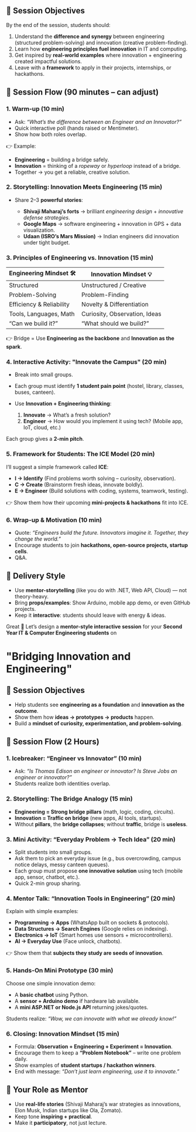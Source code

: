 ## 🎯 Session Objectives

By the end of the session, students should:

1. Understand the **difference and synergy** between engineering (structured problem-solving) and innovation (creative problem-finding).
2. Learn how **engineering principles fuel innovation** in IT and computing.
3. Get inspired by **real-world examples** where innovation + engineering created impactful solutions.
4. Leave with a **framework** to apply in their projects, internships, or hackathons.

## 📜 Session Flow (90 minutes – can adjust)

### 1. **Warm-up (10 min)**

* Ask: *“What’s the difference between an Engineer and an Innovator?”*
* Quick interactive poll (hands raised or Mentimeter).
* Show how both roles overlap.

👉 Example:

* **Engineering** = building a bridge safely.
* **Innovation** = thinking of a *ropeway* or *hyperloop* instead of a bridge.
* Together → you get a reliable, creative solution.

### 2. **Storytelling: Innovation Meets Engineering (15 min)**

* Share 2–3 **powerful stories**:

  * **Shivaji Maharaj’s forts** → brilliant *engineering design* + *innovative defense strategies*.
  * **Google Maps** → software engineering + innovation in GPS + data visualization.
  * **Udaan (ISRO’s Mars Mission)** → Indian engineers did innovation under tight budget.

### 3. **Principles of Engineering vs. Innovation (15 min)**

| Engineering Mindset 🛠️  | Innovation Mindset 💡         |
| ------------------------ | ----------------------------- |
| Structured               | Unstructured / Creative       |
| Problem-Solving          | Problem-Finding               |
| Efficiency & Reliability | Novelty & Differentiation     |
| Tools, Languages, Math   | Curiosity, Observation, Ideas |
| “Can we build it?”       | “What should we build?”       |

👉 Bridge = Use **Engineering as the backbone** and **Innovation as the spark**.

### 4. **Interactive Activity: "Innovate the Campus" (20 min)**

* Break into small groups.
* Each group must identify **1 student pain point** (hostel, library, classes, buses, canteen).
* Use **Innovation + Engineering thinking**:

  1. **Innovate** → What’s a fresh solution?
  2. **Engineer** → How would you implement it using tech? (Mobile app, IoT, cloud, etc.)

Each group gives a **2-min pitch**.

### 5. **Framework for Students: The ICE Model (20 min)**

I’ll suggest a simple framework called **ICE**:

* **I → Identify** (Find problems worth solving – curiosity, observation).
* **C → Create** (Brainstorm fresh ideas, innovate boldly).
* **E → Engineer** (Build solutions with coding, systems, teamwork, testing).

👉 Show them how their upcoming **mini-projects & hackathons** fit into ICE.

### 6. **Wrap-up & Motivation (10 min)**

* Quote: *“Engineers build the future. Innovators imagine it. Together, they change the world.”*
* Encourage students to join **hackathons, open-source projects, startup cells**.
* Q\&A.

## 🎤 Delivery Style

* Use **mentor-storytelling** (like you do with .NET, Web API, Cloud) — not theory-heavy.
* Bring **props/examples**: Show Arduino, mobile app demo, or even GitHub projects.
* Keep it **interactive**: students should leave with energy & ideas.

Great 🙌 Let’s design a **mentor-style interactive session** for your **Second Year IT & Computer Engineering students** on

# **"Bridging Innovation and Engineering"**

## 🎯 **Session Objectives**

* Help students see **engineering as a foundation** and **innovation as the outcome**.
* Show them how **ideas → prototypes → products** happen.
* Build a **mindset of curiosity, experimentation, and problem-solving**.

## 📝 **Session Flow (2 Hours)**

### 1. **Icebreaker: “Engineer vs Innovator” (10 min)**

* Ask: *“Is Thomas Edison an engineer or innovator? Is Steve Jobs an engineer or innovator?”*
* Students realize both identities overlap.

### 2. **Storytelling: The Bridge Analogy (15 min)**

* **Engineering = Strong bridge pillars** (math, logic, coding, circuits).
* **Innovation = Traffic on bridge** (new apps, AI tools, startups).
* Without **pillars**, the **bridge collapses**; without **traffic**, bridge is **useless**.

### 3. **Mini Activity: “Everyday Problem → Tech Idea” (20 min)**

* Split students into small groups.
* Ask them to pick an everyday issue (e.g., bus overcrowding, campus notice delays, messy canteen queues).
* Each group must propose **one innovative solution** using tech (mobile app, sensor, chatbot, etc.).
* Quick 2-min group sharing.


### 4. **Mentor Talk: “Innovation Tools in Engineering” (20 min)**

Explain with simple examples:

* **Programming → Apps** (WhatsApp built on sockets & protocols).
* **Data Structures → Search Engines** (Google relies on indexing).
* **Electronics → IoT** (Smart homes use sensors + microcontrollers).
* **AI → Everyday Use** (Face unlock, chatbots).

👉 Show them that **subjects they study are seeds of innovation**.

### 5. **Hands-On Mini Prototype (30 min)**

Choose one simple innovation demo:

* A **basic chatbot** using Python.
* A **sensor + Arduino demo** if hardware lab available.
* A **mini ASP.NET or Node.js API** returning jokes/quotes.

Students realize: *“Wow, we can innovate with what we already know!”*


### 6. **Closing: Innovation Mindset (15 min)**

* Formula: **Observation + Engineering + Experiment = Innovation**.
* Encourage them to keep a **“Problem Notebook”** – write one problem daily.
* Show examples of **student startups / hackathon winners**.
* End with message: *“Don’t just learn engineering, use it to innovate.”*


## 🎤 **Your Role as Mentor**

* Use **real-life stories** (Shivaji Maharaj’s war strategies as innovations, Elon Musk, Indian startups like Ola, Zomato).
* Keep tone **inspiring + practical**.
* Make it **participatory**, not just lecture.

